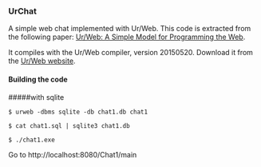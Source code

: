 ### UrChat

A simple web chat implemented with Ur/Web.
This code is extracted from the following paper: [Ur/Web: A Simple Model for Programming the Web](http://adam.chlipala.net/papers/UrWebPOPL15/).

It compiles with the Ur/Web compiler, version 20150520.
Download it from the [Ur/Web website](http://www.impredicative.com/ur/).

#### Building the code

#####with sqlite

````$ urweb -dbms sqlite -db chat1.db chat1````

````$ cat chat1.sql | sqlite3 chat1.db````

````$ ./chat1.exe````

Go to http://localhost:8080/Chat1/main
